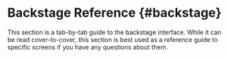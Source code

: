 # Backstage Reference {#backstage}

This section is a tab-by-tab guide to the backstage interface. While it
can be read cover-to-cover, this section is best used as a reference
guide to specific screens if you have any questions about them.
